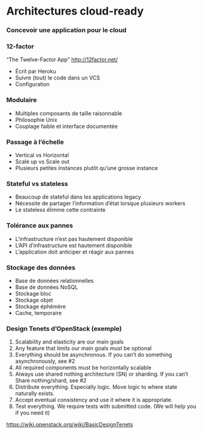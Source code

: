 # Architectures cloud-ready

### Concevoir une application pour le cloud

### 12-factor

“The Twelve-Factor App” <http://12factor.net/>

-   Écrit par Heroku
-   Suivre (tout) le code dans un VCS
-   Configuration

### Modulaire

-   Multiples composants de taille raisonnable
-   Philosophie Unix
-   Couplage faible et interface documentée

### Passage à l’échelle

-   Vertical vs Horizontal
-   Scale up vs Scale out
-   Plusieurs petites instances plutôt qu’une grosse instance

### Stateful vs stateless

-   Beaucoup de stateful dans les applications legacy
-   Nécessite de partager l’information d’état lorsque plusieurs workers
-   Le stateless élimine cette contrainte

### Tolérance aux pannes

-   L’infrastructure n’est pas hautement disponible
-   L’API d’infrastructure est hautement disponible
-   L’application doit anticiper et réagir aux pannes

### Stockage des données

-   Base de données relationnelles
-   Base de données NoSQL
-   Stockage bloc
-   Stockage objet
-   Stockage éphémère
-   Cache, temporaire

### Design Tenets d’OpenStack (exemple)

1.  Scalability and elasticity are our main goals
2.  Any feature that limits our main goals must be optional
3.  Everything should be asynchronous. If you can’t do something asynchronously, see \#2
4.  All required components must be horizontally scalable
5.  Always use shared nothing architecture (SN) or sharding. If you can’t Share nothing/shard, see \#2
6.  Distribute everything. Especially logic. Move logic to where state naturally exists.
7.  Accept eventual consistency and use it where it is appropriate.
8.  Test everything. We require tests with submitted code. (We will help you if you need it)

<https://wiki.openstack.org/wiki/BasicDesignTenets>

